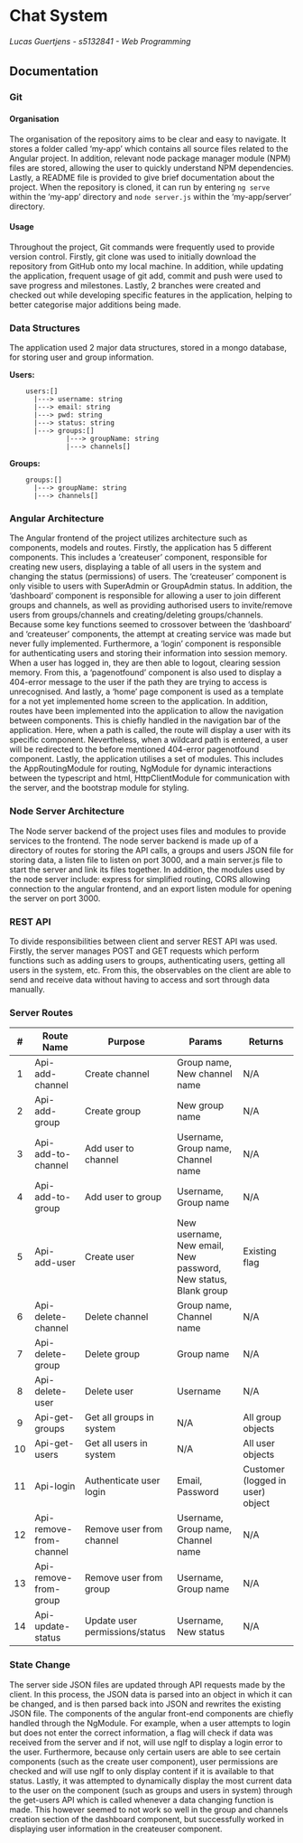 # Chat System
###### Lucas Guertjens - s5132841 - Web Programming

## Documentation

### Git
#### Organisation
The organisation of the repository aims to be clear and easy to navigate. It stores a folder called ‘my-app’ which contains all source files related to the Angular project. In addition, relevant node package manager module (NPM) files are stored, allowing the user to quickly understand NPM dependencies. Lastly, a README file is provided to give brief documentation about the project. When the repository is cloned, it can run by entering `ng serve` within the ‘my-app’ directory and `node server.js` within the ‘my-app/server’ directory.

#### Usage
Throughout the project, Git commands were frequently used to provide version control. Firstly, git clone was used to initially download the repository from GitHub onto my local machine. In addition, while updating the application, frequent usage of git add, commit and push were used to save progress and milestones. Lastly, 2 branches were created and checked out while developing specific features in the application, helping to better categorise major additions being made.

### Data Structures
The application used 2 major data structures, stored in a mongo database, for storing user and group information.

<b>Users:</b>
```mermaid
    users:[]
      |---> username: string
      |---> email: string
      |---> pwd: string
      |---> status: string
      |---> groups:[]
              |---> groupName: string
              |---> channels[]
```


<b>Groups:</b>
```mermaid
    groups:[]
      |---> groupName: string
      |---> channels[]
```

### Angular Architecture
The Angular frontend of the project utilizes architecture such as components, models and routes. Firstly, the application has 5 different components. This includes a ‘createuser’ component, responsible for creating new users, displaying a table of all users in the system and changing the status (permissions) of users. The ‘createuser’ component is only visible to users with SuperAdmin or GroupAdmin status. In addition, the ‘dashboard’ component is responsible for allowing a user to join different groups and channels, as well as providing authorised users to invite/remove users from groups/channels and creating/deleting groups/channels. Because some key functions seemed to crossover between the ‘dashboard’ and ‘createuser’ components, the attempt at creating service was made but never fully implemented. Furthermore, a ‘login’ component is responsible for authenticating users and storing their information into session memory. When a user has logged in, they are then able to logout, clearing session memory. From this, a ‘pagenotfound’ component is also used to display a 404-error message to the user if the path they are trying to access is unrecognised. And lastly, a ‘home’ page component is used as a template for a not yet implemented home screen to the application. In addition, routes have been implemented into the application to allow the navigation between components. This is chiefly handled in the navigation bar of the application. Here, when a path is called, the route will display a user with its specific component. Nevertheless, when a wildcard path is entered, a user will be redirected to the before mentioned 404-error pagenotfound component. Lastly, the application utilises a set of modules. This includes the AppRoutingModule for routing, NgModule for dynamic interactions between the typescript and html, HttpClientModule for communication with the server, and the bootstrap module for styling.

### Node Server Architecture
The Node server backend of the project uses files and modules to provide services to the frontend. The node server backend is made up of a directory of routes for storing the API calls, a groups and users JSON file for storing data, a listen file to listen on port 3000, and a main server.js file to start the server and link its files together. In addition, the modules used by the node server include: express for simplified routing, CORS allowing connection to the angular frontend, and an export listen module for opening the server on port 3000.

### REST API
To divide responsibilities between client and server REST API was used. Firstly, the server manages POST and GET requests which perform functions such as adding users to groups, authenticating users, getting all users in the system, etc. From this, the observables on the client are able to send and receive data without having to access and sort through data manually.

### Server Routes
| # | Route Name | Purpose | Params | Returns |
|:-:|------------|---------|--------|---------|
| 1 | Api-add-channel | Create channel | Group name, New channel name | N/A |
| 2 | Api-add-group | Create group | New group name | N/A |
| 3 | Api-add-to-channel | Add user to channel | Username, Group name, Channel name | N/A |
| 4 | Api-add-to-group | Add user to group | Username, Group name | N/A |
| 5 | Api-add-user | Create user | New username, New email, New password, New status, Blank group | Existing flag |
| 6 | Api-delete-channel | Delete channel | Group name, Channel name | N/A |
| 7 | Api-delete-group | Delete group | Group name | N/A |
| 8 | Api-delete-user | Delete user | Username | N/A |
| 9 | Api-get-groups | Get all groups in system | N/A | All group objects |
| 10 | Api-get-users | Get all users in system | N/A | All user objects |
| 11 | Api-login | Authenticate user login | Email, Password | Customer (logged in user) object |
| 12 | Api-remove-from-channel | Remove user from channel | Username, Group name, Channel name | N/A |
| 13 | Api-remove-from-group | Remove user from group | Username, Group name | N/A |
| 14 | Api-update-status | Update user permissions/status | Username, New status | N/A |

### State Change
The server side JSON files are updated through API requests made by the client. In this process, the JSON data is parsed into an object in which it can be changed, and is then parsed back into JSON and rewrites the existing JSON file. The components of the angular front-end components are chiefly handled through the NgModule. For example, when a user attempts to login but does not enter the correct information, a flag will check if data was received from the server and if not, will use ngIf to display a login error to the user. Furthermore, because only certain users are able to see certain components (such as the create user component), user permissions are checked and will use ngIf to only display content if it is available to that status. Lastly, it was attempted to dynamically display the most current data to the user on the component (such as groups and users in system) through the get-users API which is called whenever a data changing function is made. This however seemed to not work so well in the group and channels creation section of the dashboard component, but successfully worked in displaying user information in the createuser component.
